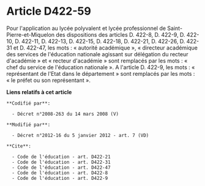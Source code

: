 # Article D422-59

Pour l'application au lycée polyvalent et lycée professionnel de Saint-Pierre-et-Miquelon des dispositions des articles D.
422-8, D. 422-9, D. 422-10, D. 422-11, D. 422-13, D. 422-15, D. 422-18, D. 422-21, D. 422-26, D. 422-31 et D. 422-47, les
mots : « autorité académique », «   directeur académique des services de l'éducation nationale agissant sur délégation du
recteur d'académie » et « recteur d'académie » sont remplacés par les mots : « chef du service de l'éducation nationale ». A
l'article D. 422-9, les mots : « représentant de l'Etat dans le département » sont remplacés par les mots : « le préfet ou
son représentant ».

**Liens relatifs à cet article**

	**Codifié par**:

	  - Décret n°2008-263 du 14 mars 2008 (V)

	**Modifié par**:

	  - Décret n°2012-16 du 5 janvier 2012 - art. 7 (VD)

	**Cite**:

	  - Code de l'éducation - art. D422-21
	  - Code de l'éducation - art. D422-31
	  - Code de l'éducation - art. D422-47
	  - Code de l'éducation - art. D422-8
	  - Code de l'éducation - art. D422-9
